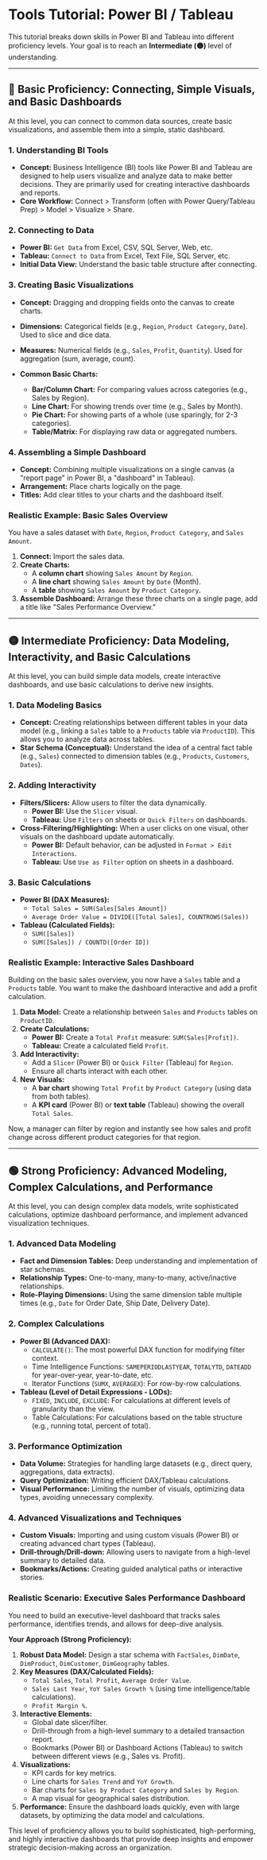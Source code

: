 # Tools Tutorial: Power BI / Tableau

This tutorial breaks down skills in Power BI and Tableau into different proficiency levels. Your goal is to reach an **Intermediate (🟡)** level of understanding.

---

## 🔵 Basic Proficiency: Connecting, Simple Visuals, and Basic Dashboards

At this level, you can connect to common data sources, create basic visualizations, and assemble them into a simple, static dashboard.

### 1. Understanding BI Tools

*   **Concept:** Business Intelligence (BI) tools like Power BI and Tableau are designed to help users visualize and analyze data to make better decisions. They are primarily used for creating interactive dashboards and reports.
*   **Core Workflow:** Connect > Transform (often with Power Query/Tableau Prep) > Model > Visualize > Share.

### 2. Connecting to Data

*   **Power BI:** `Get Data` from Excel, CSV, SQL Server, Web, etc.
*   **Tableau:** `Connect to Data` from Excel, Text File, SQL Server, etc.
*   **Initial Data View:** Understand the basic table structure after connecting.

### 3. Creating Basic Visualizations

*   **Concept:** Dragging and dropping fields onto the canvas to create charts.
*   **Dimensions:** Categorical fields (e.g., `Region`, `Product Category`, `Date`). Used to slice and dice data.
*   **Measures:** Numerical fields (e.g., `Sales`, `Profit`, `Quantity`). Used for aggregation (sum, average, count).

*   **Common Basic Charts:**
    *   **Bar/Column Chart:** For comparing values across categories (e.g., Sales by Region).
    *   **Line Chart:** For showing trends over time (e.g., Sales by Month).
    *   **Pie Chart:** For showing parts of a whole (use sparingly, for 2-3 categories).
    *   **Table/Matrix:** For displaying raw data or aggregated numbers.

### 4. Assembling a Simple Dashboard

*   **Concept:** Combining multiple visualizations on a single canvas (a "report page" in Power BI, a "dashboard" in Tableau).
*   **Arrangement:** Place charts logically on the page.
*   **Titles:** Add clear titles to your charts and the dashboard itself.

### Realistic Example: Basic Sales Overview

You have a sales dataset with `Date`, `Region`, `Product Category`, and `Sales Amount`.

1.  **Connect:** Import the sales data.
2.  **Create Charts:**
    *   A **column chart** showing `Sales Amount` by `Region`.
    *   A **line chart** showing `Sales Amount` by `Date` (Month).
    *   A **table** showing `Sales Amount` by `Product Category`.
3.  **Assemble Dashboard:** Arrange these three charts on a single page, add a title like "Sales Performance Overview."

---

## 🟡 Intermediate Proficiency: Data Modeling, Interactivity, and Basic Calculations

At this level, you can build simple data models, create interactive dashboards, and use basic calculations to derive new insights.

### 1. Data Modeling Basics

*   **Concept:** Creating relationships between different tables in your data model (e.g., linking a `Sales` table to a `Products` table via `ProductID`). This allows you to analyze data across tables.
*   **Star Schema (Conceptual):** Understand the idea of a central fact table (e.g., `Sales`) connected to dimension tables (e.g., `Products`, `Customers`, `Dates`).

### 2. Adding Interactivity

*   **Filters/Slicers:** Allow users to filter the data dynamically.
    *   **Power BI:** Use the `Slicer` visual.
    *   **Tableau:** Use `Filters` on sheets or `Quick Filters` on dashboards.
*   **Cross-Filtering/Highlighting:** When a user clicks on one visual, other visuals on the dashboard update automatically.
    *   **Power BI:** Default behavior, can be adjusted in `Format > Edit Interactions`.
    *   **Tableau:** Use `Use as Filter` option on sheets in a dashboard.

### 3. Basic Calculations

*   **Power BI (DAX Measures):**
    *   `Total Sales = SUM(Sales[Sales Amount])`
    *   `Average Order Value = DIVIDE([Total Sales], COUNTROWS(Sales))`
*   **Tableau (Calculated Fields):**
    *   `SUM([Sales])`
    *   `SUM([Sales]) / COUNTD([Order ID])`

### Realistic Example: Interactive Sales Dashboard

Building on the basic sales overview, you now have a `Sales` table and a `Products` table. You want to make the dashboard interactive and add a profit calculation.

1.  **Data Model:** Create a relationship between `Sales` and `Products` tables on `ProductID`.
2.  **Create Calculations:**
    *   **Power BI:** Create a `Total Profit` measure: `SUM(Sales[Profit])`.
    *   **Tableau:** Create a calculated field `Profit`.
3.  **Add Interactivity:**
    *   Add a `Slicer` (Power BI) or `Quick Filter` (Tableau) for `Region`.
    *   Ensure all charts interact with each other.
4.  **New Visuals:**
    *   A **bar chart** showing `Total Profit` by `Product Category` (using data from both tables).
    *   A **KPI card** (Power BI) or **text table** (Tableau) showing the overall `Total Sales`.

Now, a manager can filter by region and instantly see how sales and profit change across different product categories for that region.

---

## 🟢 Strong Proficiency: Advanced Modeling, Complex Calculations, and Performance

At this level, you can design complex data models, write sophisticated calculations, optimize dashboard performance, and implement advanced visualization techniques.

### 1. Advanced Data Modeling

*   **Fact and Dimension Tables:** Deep understanding and implementation of star schemas.
*   **Relationship Types:** One-to-many, many-to-many, active/inactive relationships.
*   **Role-Playing Dimensions:** Using the same dimension table multiple times (e.g., `Date` for Order Date, Ship Date, Delivery Date).

### 2. Complex Calculations

*   **Power BI (Advanced DAX):**
    *   `CALCULATE()`: The most powerful DAX function for modifying filter context.
    *   Time Intelligence Functions: `SAMEPERIODLASTYEAR`, `TOTALYTD`, `DATEADD` for year-over-year, year-to-date, etc.
    *   Iterator Functions (`SUMX`, `AVERAGEX`): For row-by-row calculations.
*   **Tableau (Level of Detail Expressions - LODs):**
    *   `FIXED`, `INCLUDE`, `EXCLUDE`: For calculations at different levels of granularity than the view.
    *   Table Calculations: For calculations based on the table structure (e.g., running total, percent of total).

### 3. Performance Optimization

*   **Data Volume:** Strategies for handling large datasets (e.g., direct query, aggregations, data extracts).
*   **Query Optimization:** Writing efficient DAX/Tableau calculations.
*   **Visual Performance:** Limiting the number of visuals, optimizing data types, avoiding unnecessary complexity.

### 4. Advanced Visualizations and Techniques

*   **Custom Visuals:** Importing and using custom visuals (Power BI) or creating advanced chart types (Tableau).
*   **Drill-through/Drill-down:** Allowing users to navigate from a high-level summary to detailed data.
*   **Bookmarks/Actions:** Creating guided analytical paths or interactive stories.

### Realistic Scenario: Executive Sales Performance Dashboard

You need to build an executive-level dashboard that tracks sales performance, identifies trends, and allows for deep-dive analysis.

**Your Approach (Strong Proficiency):**

1.  **Robust Data Model:** Design a star schema with `FactSales`, `DimDate`, `DimProduct`, `DimCustomer`, `DimGeography` tables.
2.  **Key Measures (DAX/Calculated Fields):**
    *   `Total Sales`, `Total Profit`, `Average Order Value`.
    *   `Sales Last Year`, `YoY Sales Growth %` (using time intelligence/table calculations).
    *   `Profit Margin %`.
3.  **Interactive Elements:**
    *   Global date slicer/filter.
    *   Drill-through from a high-level summary to a detailed transaction report.
    *   Bookmarks (Power BI) or Dashboard Actions (Tableau) to switch between different views (e.g., Sales vs. Profit).
4.  **Visualizations:**
    *   KPI cards for key metrics.
    *   Line charts for `Sales Trend` and `YoY Growth`.
    *   Bar charts for `Sales by Product Category` and `Sales by Region`.
    *   A map visual for geographical sales distribution.
5.  **Performance:** Ensure the dashboard loads quickly, even with large datasets, by optimizing the data model and calculations.

This level of proficiency allows you to build sophisticated, high-performing, and highly interactive dashboards that provide deep insights and empower strategic decision-making across an organization.
